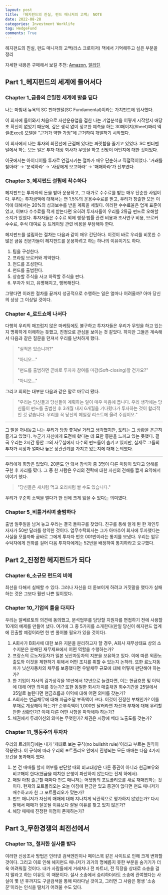 ```yaml
---
layout: post
title: 『헤지펀드의 진실, 펀드 매니저의 고백』 NOTE
date: 2022-08-28
categories: Investment Worklife
tag: HedgeFund
comments: True
---
```


헤지펀드의 진실, 펀드 매니저의 고백(라스 크로이저) 책에서 기억해두고 싶은 부분을 정리

자세한 내용은 구매해서 보길 추천: [Amazon](https://www.amazon.com/Money-Mavericks-Confessions-Manager-Financial/dp/0273772503), [알라딘](https://www.aladin.co.kr/shop/wproduct.aspx?ItemId=14307611)

## Part 1_헤지펀드의 세계에 들어서다



### Chapter 1_금융의 은밀한 세계에 발을 딛다

나는 마침내 뉴욕의 SC 펀더멘털(SC Fundamental)이라는 가치펀드에 입사했다.

이 회사에 들어와서 처음으로 자산운용업을 접한 나는 기업분석을 어떻게 시작할지 애당초 확신이 없었기 때문에, 깊은 생각 없이 정교한 예측을 하는 30페이지(Sheet)짜리 엑셀(Excel) 모델을 "근거가 약한 가정"에 근거하여 개발하기 시작했다.

이 회사에서 나는 투자의 최전선에 근접해 있다는 짜릿함을 즐기고 있었다. SC 펀더멘털에서 하는 모든 일은 투자 대상 회사가 무엇을 하고 전망이 어떤지에 대한 것이었다.

이곳에서는 아이디어를 투자로 연결시키는 절차가 매우 단순하고 직접적이었다. '거래를 찾아라' → '분석하라' → '사장에게 보고하라' → '매매하라'가 전부였다.



### Chapter 3_헤지펀드 설립에 착수하다

헤지펀드는 투자자의 돈을 받아 운용하고, 그 대가로 수수료를 받는 매우 단순한 사업이다. 우리는 투자금액에 대해서는 연 1.5%의 운용수수료를 받고, 우리가 창출한 모든 이익에 대해서는 20%의 성과보수를 받을 계획을 세웠다. 이러한 수수료율은 업계 표준이었고, 이보다 수수료를 적게 받는다면 오히려 투자자들이 우리를 2류급 펀드로 오해할 소지가 있었다. 투자자들은 수수료 외에 행정·법률 관련 비용과 조사연구 비용, 브로커 수수료, 주식 대여료 등 트레이딩 관련 비용을 부담해야 한다.

헤지펀드를 설립하는 절차는 다음과 같이 매우 간단하다. 이것이 바로 우리를 비롯한 수많은 금융 전문가들이 헤지펀드를 운용하려고 하는 하나의 이유이기도 하다.

1. 팀을 구성한다.
2. 프라임 브로커와 계약한다.
3. 펀드를 조성한다.
4. 펀드를 출범한다.
5. 상승할 주식을 사고 하락할 주식을 판다.
6. 부자가 되고, 유명해지고, 행복해진다.

그렇다면 이러한 절차를 끝까지 성공적으로 수행하는 일은 얼마나 어려울까? 아마 당신의 상상 그 이상일 것이다.



### Chapter 4_로드쇼에 나서다

다행히 우리의 매끄럽지 않은 마케팅에도 불구하고 투자자들은 우리가 무엇을 하고 있는지 명확하게 이해하는 듯했고, 진정으로 관심을 보이는 것 같았다. 하지만 그들은 계속해서 다음과 같은 질문을 던져서 우리를 난처하게 했다.

> "실적은 있습니까?"
>
> "아니오..."
>
> "펀드를 출범하면 곧바로 투자자 참여를 마감(Soft-closing)할 건가요?"
>
> "아니오..."

그리고 회의는 대부분 다음과 같은 말로 마무리 됐다.

> "우리는 당신들과 당신들이 계획하는 일이 매우 마음에 듭니다. 우리 생각에는 당신들이 펀드를 출범한 후 3개월 내지 6개월을 기다렸다가 투자하는 것이 합리적인 것 같습니다. 우리를 꼭 당신의 메일링 리스트에 올려 주십이오."



------



그 말을 꺼내놓고 나는 우리가 당장 쫓겨날 거라고 생각했지만, 토티는 그 상황을 은근히 즐기고 있었다. 누군가 자신에게 도전해 왔다는 데 묘한 흥분을 느끼고 있는 듯했다. 결국 우리는 2시간 동안 그의 사무실에서 다수의 펀드들이 숨기고 있지만, 실제로 그들의 투자가 시장과 얼마나 높은 상관관계를 가지고 있는지에 대해 논의했다.



------



우리에게 희망은 없었다. 20분도 안 돼서 참석자 중 3명이 다른 미팅이 있다고 양해를 구한 후 자리를 떴다. 그 중 한 사람은 우리의 전략에 대한 자신의 견해를 짧게 요약해서 이야기 했다.

> "당신들은 새처럼 먹고 오리처럼 쌀 수도 있습니다."

우리가 꾸준히 소액을 벌다가 한 번에 크게 잃을 수 있다는 의미였다.



### Chapter 5_비틀거리며 출범하다

출범 일주일을 남겨 놓고 우리는 결국 돌파구를 찾았다. 친구를 통해 알게 된 한 개인투자자가 50만 달러를 청약한 것이다. 업무수탁회사는 그가 아마추어 회사에 투자했다는 사실을 모를까봐 곧바로 그에게 투자자 번호 001번이라는 통지를 보냈다. 우리는 업무수탁자에게 전화를 걸어 다음 투자자에게는 52번을 배정하여 통지하라고 요구했다.





## Part 2_진정한 헤지펀드가 되다

### Chapter 6_소규모 펀드의 비애

최선을 다해서 실패할 수 있다. 그러나 자신을 더 돋보이게 하려고 거짓말을 했다가 실패하는 것은 그보다 훨씬 나쁜 일이었다.



### Chapter 10_기업의 틀을 다지다

우리는 알베르토의 의견에 동의했고, 분석업무를 담당할 지원자를 면접하기 전에 사용할 10개의 예제를 만들어 냈다. 여기에 그 중 5가지를 소개한다(만일 당신이 헤지펀드 업계에 진출할 예정이라면 한 번 풀어볼 필요가 있을 것이다).

1. A회사가 B회사에 대한 보유 지분을 분리하고자 할 경우, A회사 재무상태표 상의 소수지분은 분해된 재무제표에서 어떤 역할을 수행하는가?
2. 프랑스의 르노자동차가 일본 닛산자동차의 지분을 보유하고 있다. 이에 따른 외환노출도와 이것을 제한하기 위해서 어떤 조치를 취할 수 있는지 논하라. 또한 르노자동차가 닛산자동차의 채무를 보증했다면 우발채무 규모에 대해 어떻게 판단해야 하는가?
3. 한 기업이 자사의 감가상각을 10년에서 12년으로 늘렸다면, 이는 현금흐름 및 이익에 대해 어떤 의미를 갖는가? 또한 동일한 회사가 매출채권 회수기간을 25일에서 35일로 늘린다면 현금흐름과 이익에 대해 어떤 의미를 갖는가?
4. A회사는 연금채무에 대해 자금조달 부족액이 크다. 이것이 진정한 부채인가? 이를 부채로 계상해야 하는가? 순부족액이 1,000만 달러라면 자산과 부채에 대해 우려할 만한 상황인가? 이때 다른 어떤 사항을 파악해야 하는가?
5. 채권에서 듀레이션의 의미는 무엇인가? 채권은 시장에 베타 노출도를 갖는가?



### Chapter 11_행동주의 투자자

우리의 트레이딩에는 내가 '제대로 보는 규칙(no bullshit rule)'이라고 부르는 원칙이 적용됐다. 이 규칙에 따라 우리의 포트폴리오 안에서 진행되는 모든 매매는 다음 4가지 요건을 통과해야 했다.

1. 본 건 매매를 할지 여부를 판단할 때의 비교대상은 다른 증권이 아니라 현금보유와 비교해야 한다(현금을 예치한 은행이 파산하지 않는다는 전제 하에서).
2. 매일 아침 출근할 때마다 펀드 매니저는 어젯밤의 포트폴리오를 새로 재매입하는 것이다. 현재의 포트폴리오는 오늘 아침에 현금만 있고 증권이 없다면 펀드 매니저가 매수하고자 한 그 포트폴리오가 맞는가?
3. 펀드 매니저가 자신의 매매에 대해 지나치게 낙관적으로 평가하지 않았는가? 다시 말해서 매매가 잘못될 이유보다 잘될 이유를 찾고 있지 않은가?
4. 해당 매매에 진정한 이점이 존재하는가?





## Part 3_무한경쟁의 최전선에서

### Chapter 13_ 철저한 실사를 받다

이러한 신상조사 방법은 인터넷 검색엔진이나 페이스북 같은 사이트로 인해 크게 변화할 것이다. 그리고 이로 인해 헤지펀드 매니저가 과거의 명예롭지 못한 부분을 숨기기가 더욱 어려워질 것이다. 내가 사람들에게 거래처나 전 파트너, 전 직장을 상대로 소송을 걸지 말라고 하는 이유도 이 때문이다. 설사 소송에서 승리하더라도 소송에 관여했다는 사실이 몇 년 후까지도 구글검색을 통해 따라다닐 것이고, 그러면 그 사람은 평생 '소송꾼'이라는 인식을 떨치기 어려울 수도 있다. 
